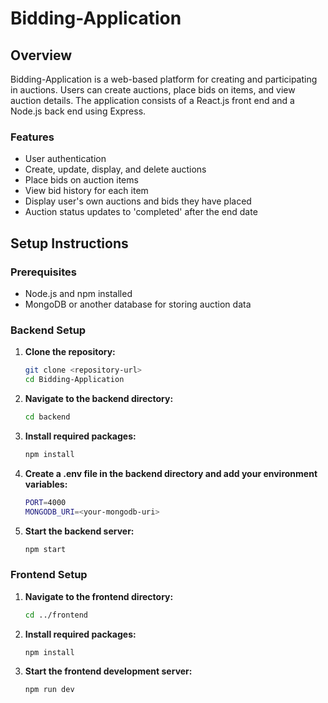 # Bidding-Application

## Overview

Bidding-Application is a web-based platform for creating and participating in auctions. Users can create auctions, place bids on items, and view auction details. The application consists of a React.js front end and a Node.js back end using Express.

### Features

- User authentication
- Create, update, display, and delete auctions
- Place bids on auction items
- View bid history for each item 
- Display user's own auctions and bids they have placed
- Auction status updates to 'completed' after the end date

## Setup Instructions

### Prerequisites

- Node.js and npm installed
- MongoDB or another database for storing auction data

### Backend Setup

1. **Clone the repository:**
   ```sh
   git clone <repository-url>
   cd Bidding-Application
2. **Navigate to the backend directory:**
   ```sh
   cd backend
3. **Install required packages:**
   ```sh
   npm install
4. **Create a .env file in the backend directory and add your environment variables:**
   ```sh
   PORT=4000
   MONGODB_URI=<your-mongodb-uri>
5. **Start the backend server:**
   ```sh
   npm start
### Frontend Setup

1. **Navigate to the frontend directory:**
   ```sh
   cd ../frontend
2. **Install required packages:**
   ```sh
   npm install
3. **Start the frontend development server:**
   ```sh
   npm run dev
